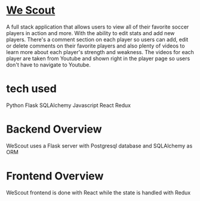# [We Scout](http://wescoutbaby.herokuapp.com/)

A full stack application that allows users to view all of their favorite soccer players in action and more.  With the ability to edit stats and add new players.  There's a comment section on each player so users can add, edit or delete comments on their favorite players and also plenty of videos to learn more about each player's strength and weakness.  The videos for each player are taken from Youtube and shown right in the player page so users don't have to navigate to Youtube.


# tech used

Python
Flask
SQLAlchemy
Javascript
React
Redux  

# Backend Overview

WeScout uses a Flask server with Postgresql database and SQLAlchemy as ORM

# Frontend Overview

WeScout frontend is done with React while the state is handled with Redux



